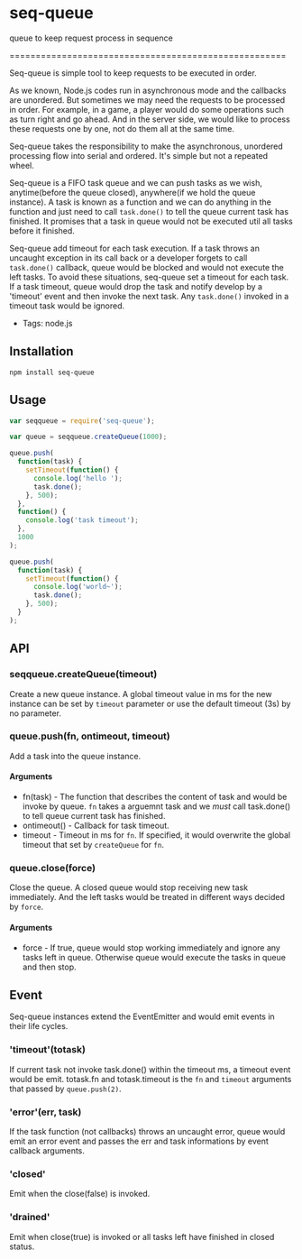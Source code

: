 # seq-queue
queue to keep request process in sequence

=====================================================

Seq-queue is simple tool to keep requests to be executed in order.

As we known, Node.js codes run in asynchronous mode and the callbacks are unordered. But sometimes we may need the requests to be processed in order. For example, in a game, a player would do some operations such as turn right and go ahead. And in the server side, we would like to process these requests one by one, not do them all at the same time.

Seq-queue takes the responsibility to make the asynchronous, unordered processing flow into serial and ordered. It's simple but not a repeated wheel.

Seq-queue is a FIFO task queue and we can push tasks as we wish, anytime(before the queue closed), anywhere(if we hold the queue instance). A task is known as a function and we can do anything in the function and just need to call `task.done()` to tell the queue current task has finished. It promises that a task in queue would not be executed util all tasks before it finished.

Seq-queue add timeout for each task execution. If a task throws an uncaught exception in its call back or a developer forgets to call `task.done()` callback, queue would be blocked and would not execute the left tasks. To avoid these situations, seq-queue set a timeout for each task. If a task timeout, queue would drop the task and notify develop by a 'timeout' event and then invoke the next task. Any `task.done()` invoked in a timeout task would be ignored.

 * Tags: node.js

## Installation

```
npm install seq-queue
```

## Usage

``` javascript
var seqqueue = require('seq-queue');

var queue = seqqueue.createQueue(1000);

queue.push(
  function(task) {
    setTimeout(function() {
      console.log('hello ');
      task.done();
    }, 500);
  }, 
  function() {
    console.log('task timeout');
  }, 
  1000
);

queue.push(
  function(task) {
    setTimeout(function() {
      console.log('world~');
      task.done();
    }, 500);
  }
);
``` 

## API
### seqqueue.createQueue(timeout)

Create a new queue instance. A global timeout value in ms for the new instance can be set by `timeout` parameter or use the default timeout (3s) by no parameter.

### queue.push(fn, ontimeout, timeout)

Add a task into the queue instance. 

#### Arguments

+ fn(task) - The function that describes the content of task and would be invoke by queue. `fn` takes a arguemnt task and we *must* call task.done() to tell queue current task has finished.
+ ontimeout() - Callback for task timeout. 
+ timeout - Timeout in ms for `fn`. If specified, it would overwrite the global timeout that set by `createQueue` for `fn`.

### queue.close(force)

Close the queue. A closed queue would stop receiving new task immediately. And the left tasks would be treated in different ways decided by `force`.

#### Arguments

+ force - If true, queue would stop working immediately and ignore any tasks left in queue. Otherwise queue would execute the tasks in queue and then stop.

## Event

Seq-queue instances extend the EventEmitter and would emit events in their life cycles.

### 'timeout'(totask)

If current task not invoke task.done() within the timeout ms, a timeout event would be emit. totask.fn and totask.timeout is the `fn` and `timeout` arguments that passed by `queue.push(2)`.

### 'error'(err, task)

If the task function (not callbacks) throws an uncaught error, queue would emit an error event and passes the err and task informations by event callback arguments.

### 'closed'

Emit when the close(false) is invoked.

### 'drained'

Emit when close(true) is invoked or all tasks left have finished in closed status.
